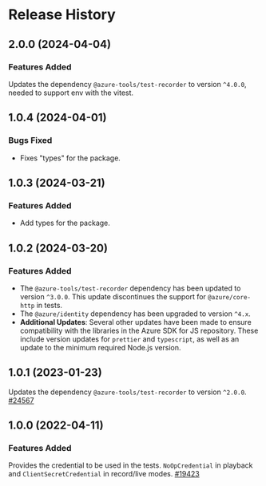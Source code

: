 # Release History

## 2.0.0 (2024-04-04)

### Features Added

Updates the dependency `@azure-tools/test-recorder` to version `^4.0.0`, needed to support env with the vitest.

## 1.0.4 (2024-04-01)

### Bugs Fixed

- Fixes "types" for the package.

## 1.0.3 (2024-03-21)

### Features Added

- Add types for the package.

## 1.0.2 (2024-03-20)

### Features Added

- The `@azure-tools/test-recorder` dependency has been updated to version `^3.0.0`. This update discontinues the support for `@azure/core-http` in tests.
- The `@azure/identity` dependency has been upgraded to version `^4.x`.
- **Additional Updates**: Several other updates have been made to ensure compatibility with the libraries in the Azure SDK for JS repository. These include version updates for `prettier` and `typescript`, as well as an update to the minimum required Node.js version.

## 1.0.1 (2023-01-23)

Updates the dependency `@azure-tools/test-recorder` to version `^2.0.0`.
[#24567](https://github.com/Azure/azure-sdk-for-js/pull/24567)

## 1.0.0 (2022-04-11)

### Features Added

Provides the credential to be used in the tests. `NoOpCredential` in playback and `ClientSecretCredential` in record/live modes.
[#19423](https://github.com/Azure/azure-sdk-for-js/pull/19423)
